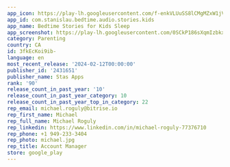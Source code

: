 ```yaml
---
app_icon: https://play-lh.googleusercontent.com/f-enkVLUuSS8lCMgMZxW1jVemUYWLqudxoQzrw5G95N9A28RW0ozOaUB3cGMqIGNdA
app_id: com.stanislau.bedtime.audio.stories.kids
app_name: Bedtime Stories for Kids Sleep
app_screenshot: https://play-lh.googleusercontent.com/0SCkP186sXqmIzbkxwHhH07Y6uVi1Bf30gJG9D9pKFm-M9xVTFHUo7m517sIV7ZLBX_s
category: Parenting
country: CA
id: 3fkEcKoi9ib-
language: en
most_recent_release: '2024-02-12T00:00:00'
publisher_id: '2431651'
publisher_name: Stas Apps
rank: '90'
release_count_in_past_year: '10'
release_count_in_past_year_category: 10
release_count_in_past_year_top_in_category: 22
rep_email: michael.roguly@bitrise.io
rep_first_name: Michael
rep_full_name: Michael Roguly
rep_linkedin: https://www.linkedin.com/in/michael-roguly-77376710
rep_phone: +1 949-233-3404
rep_photo: michael.jpg
rep_title: Account Manager
store: google_play
---
```

